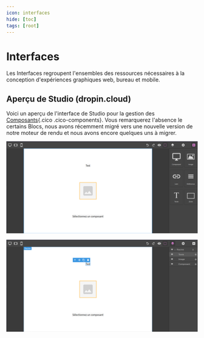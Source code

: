 ```yaml
---
icon: interfaces
hide: [toc]
tags: [root]
---
```

# Interfaces

Les Interfaces regroupent l'ensembles des ressources nécessaires à la conception d'expériences graphiques web, bureau et mobile.


## Aperçu de Studio (dropin.cloud)

Voici un aperçu de l'interface de Studio pour la gestion des [Composants](/fr/concepts/interfaces/components/){.cico .cico-components}. Vous remarquerez l'absence le certains Blocs, nous avons récemment migré vers une nouvelle version de notre moteur de rendu et nous avons encore quelques uns à migrer.

![](/assets/studio/components.add.png)

![](/assets/studio/components.layers.png)

